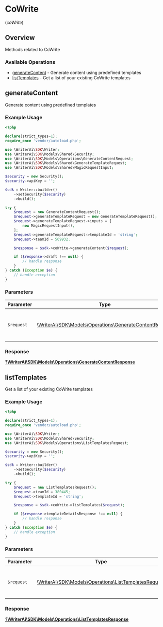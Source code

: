 # CoWrite
(*coWrite*)

## Overview

Methods related to CoWrite

### Available Operations

* [generateContent](#generatecontent) - Generate content using predefined templates
* [listTemplates](#listtemplates) - Get a list of your existing CoWrite templates

## generateContent

Generate content using predefined templates

### Example Usage

```php
<?php

declare(strict_types=1);
require_once 'vendor/autoload.php';

use \WriterAi\SDK\Writer;
use \WriterAi\SDK\Models\Shared\Security;
use \WriterAi\SDK\Models\Operations\GenerateContentRequest;
use \WriterAi\SDK\Models\Shared\GenerateTemplateRequest;
use \WriterAi\SDK\Models\Shared\MagicRequestInput;

$security = new Security();
$security->apiKey = '';

$sdk = Writer::builder()
    ->setSecurity($security)
    ->build();

try {
    $request = new GenerateContentRequest();
    $request->generateTemplateRequest = new GenerateTemplateRequest();
    $request->generateTemplateRequest->inputs = [
        new MagicRequestInput(),
    ];
    $request->generateTemplateRequest->templateId = 'string';
    $request->teamId = 569932;

    $response = $sdk->coWrite->generateContent($request);

    if ($response->draft !== null) {
        // handle response
    }
} catch (Exception $e) {
    // handle exception
}
```

### Parameters

| Parameter                                                                                                   | Type                                                                                                        | Required                                                                                                    | Description                                                                                                 |
| ----------------------------------------------------------------------------------------------------------- | ----------------------------------------------------------------------------------------------------------- | ----------------------------------------------------------------------------------------------------------- | ----------------------------------------------------------------------------------------------------------- |
| `$request`                                                                                                  | [\WriterAi\SDK\Models\Operations\GenerateContentRequest](../../models/operations/GenerateContentRequest.md) | :heavy_check_mark:                                                                                          | The request object to use for the request.                                                                  |


### Response

**[?\WriterAi\SDK\Models\Operations\GenerateContentResponse](../../models/operations/GenerateContentResponse.md)**


## listTemplates

Get a list of your existing CoWrite templates

### Example Usage

```php
<?php

declare(strict_types=1);
require_once 'vendor/autoload.php';

use \WriterAi\SDK\Writer;
use \WriterAi\SDK\Models\Shared\Security;
use \WriterAi\SDK\Models\Operations\ListTemplatesRequest;

$security = new Security();
$security->apiKey = '';

$sdk = Writer::builder()
    ->setSecurity($security)
    ->build();

try {
    $request = new ListTemplatesRequest();
    $request->teamId = 380445;
    $request->templateId = 'string';

    $response = $sdk->coWrite->listTemplates($request);

    if ($response->templateDetailsResponse !== null) {
        // handle response
    }
} catch (Exception $e) {
    // handle exception
}
```

### Parameters

| Parameter                                                                                               | Type                                                                                                    | Required                                                                                                | Description                                                                                             |
| ------------------------------------------------------------------------------------------------------- | ------------------------------------------------------------------------------------------------------- | ------------------------------------------------------------------------------------------------------- | ------------------------------------------------------------------------------------------------------- |
| `$request`                                                                                              | [\WriterAi\SDK\Models\Operations\ListTemplatesRequest](../../models/operations/ListTemplatesRequest.md) | :heavy_check_mark:                                                                                      | The request object to use for the request.                                                              |


### Response

**[?\WriterAi\SDK\Models\Operations\ListTemplatesResponse](../../models/operations/ListTemplatesResponse.md)**

